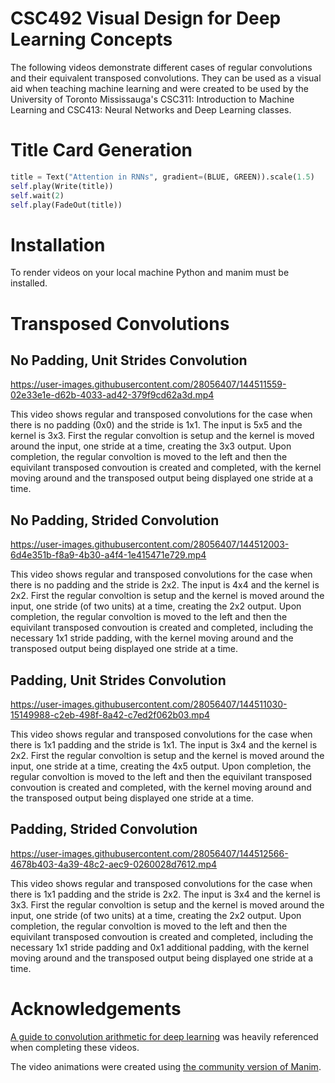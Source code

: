 # CSC492 Visual Design for Deep Learning Concepts

The following videos demonstrate different cases of regular convolutions and their equivalent transposed convolutions. They can be used as a visual aid when teaching machine learning and were created to be used by the University of Toronto Mississauga's CSC311: Introduction to Machine Learning and CSC413: Neural Networks and Deep Learning classes.

# Title Card Generation

```python
title = Text("Attention in RNNs", gradient=(BLUE, GREEN)).scale(1.5)
self.play(Write(title))
self.wait(2)
self.play(FadeOut(title))
```

# Installation

To render videos on your local machine Python and manim must be installed.

# Transposed Convolutions
## No Padding, Unit Strides Convolution

https://user-images.githubusercontent.com/28056407/144511559-02e33e1e-d62b-4033-ad42-379f9cd62a3d.mp4

This video shows regular and transposed convolutions for the case when there is no padding (0x0) and the stride is 1x1. The input is 5x5 and the kernel is 3x3. First the regular convoltion is setup and the kernel is moved around the input, one stride at a time, creating the 3x3 output. Upon completion, the regular convoltion is moved to the left and then the equivilant transposed convoution is created and completed, with the kernel moving around and the transposed output being displayed one stride at a time.

## No Padding, Strided Convolution

https://user-images.githubusercontent.com/28056407/144512003-6d4e351b-f8a9-4b30-a4f4-1e415471e729.mp4

This video shows regular and transposed convolutions for the case when there is no padding and the stride is 2x2. The input is 4x4 and the kernel is 2x2. First the regular convoltion is setup and the kernel is moved around the input, one stride (of two units) at a time, creating the 2x2 output. Upon completion, the regular convoltion is moved to the left and then the equivilant transposed convoution is created and completed, including the necessary 1x1 stride padding, with the kernel moving around and the transposed output being displayed one stride at a time.

## Padding, Unit Strides Convolution

https://user-images.githubusercontent.com/28056407/144511030-15149988-c2eb-498f-8a42-c7ed2f062b03.mp4

This video shows regular and transposed convolutions for the case when there is 1x1 padding and the stride is 1x1. The input is 3x4 and the kernel is 2x2. First the regular convoltion is setup and the kernel is moved around the input, one stride at a time, creating the 4x5 output. Upon completion, the regular convoltion is moved to the left and then the equivilant transposed convoution is created and completed, with the kernel moving around and the transposed output being displayed one stride at a time.

## Padding, Strided Convolution

https://user-images.githubusercontent.com/28056407/144512566-4678b403-4a39-48c2-aec9-0260028d7612.mp4

This video shows regular and transposed convolutions for the case when there is 1x1 padding and the stride is 2x2. The input is 3x4 and the kernel is 3x3. First the regular convoltion is setup and the kernel is moved around the input, one stride (of two units) at a time, creating the 2x2 output. Upon completion, the regular convoltion is moved to the left and then the equivilant transposed convoution is created and completed, including the necessary 1x1 stride padding and 0x1 additional padding, with the kernel moving around and the transposed output being displayed one stride at a time.

# Acknowledgements

[A guide to convolution arithmetic for deep learning](https://github.com/vdumoulin/conv_arithmetic) was heavily referenced when completing these videos.

The video animations were created using [the community version of Manim](https://github.com/ManimCommunity/manim).
